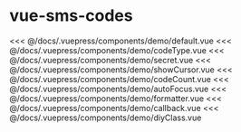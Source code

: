 # vue-sms-codes

<baseComponent-codeBox title="基础用法" description="默认6位任何字符的code">
  <demo-default></demo-default>
  <highlight-code slot="codeText" lang="vue">
<<< @/docs/.vuepress/components/demo/default.vue
  </highlight-code>
</baseComponent-codeBox>

<baseComponent-codeBox title="code类型" description="code-type默认为text类型，可切换为number类型只能输入数字，也可通过formatter传入方法自己实现类型处理">
  <demo-codeType></demo-codeType>
  <highlight-code slot="codeText" lang="vue">
<<< @/docs/.vuepress/components/demo/codeType.vue
  </highlight-code>
</baseComponent-codeBox>

<baseComponent-codeBox title="密文模式" description="设置secret属性为true,可开启密文模式，输入内容不可见">
  <demo-secret></demo-secret>
  <highlight-code slot="codeText" lang="vue">
<<< @/docs/.vuepress/components/demo/secret.vue
  </highlight-code>
</baseComponent-codeBox>

<baseComponent-codeBox title="显示输入光标" description="设置show-cursor属性为true,显示光标">
  <demo-showCursor></demo-showCursor>
  <highlight-code slot="codeText" lang="vue">
<<< @/docs/.vuepress/components/demo/showCursor.vue
  </highlight-code>
</baseComponent-codeBox>

<baseComponent-codeBox title="设置code位数" description="设置设置code-count属性,改变code长度，默认为6位">
  <demo-codeCount></demo-codeCount>
  <highlight-code slot="codeText" lang="vue">
<<< @/docs/.vuepress/components/demo/codeCount.vue
  </highlight-code>
</baseComponent-codeBox>

<baseComponent-codeBox title="自动聚焦" description="设置设置auto-focus属性为true,组件渲染完成自动聚焦">
  <demo-autoFocus></demo-autoFocus>
  <highlight-code slot="codeText" lang="vue">
<<< @/docs/.vuepress/components/demo/autoFocus.vue
  </highlight-code>
</baseComponent-codeBox>

<baseComponent-codeBox title="formatter" description="自定义输入过滤规则">
  <demo-formatter></demo-formatter>
  <highlight-code slot="codeText" lang="vue">
<<< @/docs/.vuepress/components/demo/formatter.vue
  </highlight-code>
</baseComponent-codeBox>


<baseComponent-codeBox title="输入完成回调" description="输入完成回调函数，处理业务逻辑，当然你也可以在你的页面中监听绑定的v-model变量实现业务处理">
  <demo-callback></demo-callback>
  <highlight-code slot="codeText" lang="vue">
<<< @/docs/.vuepress/components/demo/callback.vue
  </highlight-code>
</baseComponent-codeBox>

<baseComponent-codeBox title="自定义样式" description="设置全局class，改变code组件默认样式">
  <demo-diyClass></demo-diyClass>
  <highlight-code slot="codeText" lang="vue">
<<< @/docs/.vuepress/components/demo/diyClass.vue
  </highlight-code>
</baseComponent-codeBox>